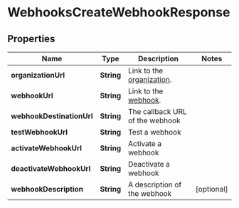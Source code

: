 

# WebhooksCreateWebhookResponse


## Properties

| Name | Type | Description | Notes |
|------------ | ------------- | ------------- | -------------|
|**organizationUrl** | **String** | Link to the [organization](http://docs.griffin.com). |  |
|**webhookUrl** | **String** | Link to the [webhook](http://docs.griffin.com). |  |
|**webhookDestinationUrl** | **String** | The callback URL of the webhook |  |
|**testWebhookUrl** | **String** | Test a webhook |  |
|**activateWebhookUrl** | **String** | Activate a webhook |  |
|**deactivateWebhookUrl** | **String** | Deactivate a webhook |  |
|**webhookDescription** | **String** | A description of the webhook |  [optional] |



